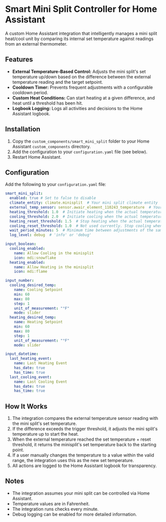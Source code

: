 # Smart Mini Split Controller for Home Assistant

A custom Home Assistant integration that intelligently manages a mini split heat/cool unit by comparing its internal set temperature against readings from an external thermometer.

## Features

- **External Temperature-Based Control:** Adjusts the mini split's set temperature up/down based on the difference between the external temperature reading and the target setpoint.
- **Cooldown Timer:** Prevents frequent adjustments with a configurable cooldown period.
- **Custom Heat Conditions:** Can start heating at a given difference, and heat until a threshold has been hit.
- **Logbook Logging:** Logs all activities and decisions to the Home Assistant logbook.

## Installation

1. Copy the `custom_components/smart_mini_split` folder to your Home Assistant `custom_components` directory.
2. Add the configuration to your `configuration.yaml` file (see below).
3. Restart Home Assistant.

## Configuration

Add the following to your `configuration.yaml` file:

```yaml
smart_mini_split:
  enabled: true # Set to false to disable
  climate_entity: climate.minisplit  # Your mini split climate entity
  external_temp_sensor: sensor.awair_element_110243_temperature  # Your external temperature sensor
  heating_threshold: 1.0  # Initiate heating when the actual temperature is this far below desired temperature
  cooling_threshold: 2.0  # Initiate cooling when the actual temperature is this far above desired temperature
  heating_reset_threshold: 1.5  # Stop heating when the actual temperature exceeds the desired temperature by this much
  cooling_reset_threshold: 1.0  # Not used currently. Stop cooling when the actual temperature is lower than the desired temperature by this much. Probably won't do anything because cooling sets the AC to desired_temperature.
  wait_period_minutes: 5  # Minimum time between adjustments of the same mode (heat or cool). Adjustments between modes will wait 15 minutes.
  log_level: debug  # 'info' or 'debug'

input_boolean:
  cooling_enabled:
    name: Allow Cooling in the minisplit
    icon: mdi:snowflake
  heating_enabled:
    name: Allow Heating in the minisplit
    icon: mdi:flame

input_number:
  cooling_desired_temp:
    name: Cooling Setpoint
    min: 60
    max: 80
    step: 1
    unit_of_measurement: "°F"
    mode: slider
  heating_desired_temp:
    name: Heating Setpoint
    min: 60
    max: 80
    step: 1
    unit_of_measurement: "°F"
    mode: slider

input_datetime:
  last_heating_event:
    name: Last Heating Event
    has_date: true
    has_time: true
  last_cooling_event:
    name: Last Cooling Event
    has_date: true
    has_time: true
```

## How It Works

1. The integration compares the external temperature sensor reading with the mini split's set temperature.
2. If the difference exceeds the trigger threshold, it adjusts the mini split's temperature up to start the heat.
3. When the external temperature reached the set temperature + reset threshold, it returns the minisplit's set temperature back to the starting point.
4. If a user manually changes the temperature to a value within the valid range, the integration uses this as the new set temperature.
5. All actions are logged to the Home Assistant logbook for transparency.

## Notes

- The integration assumes your mini split can be controlled via Home Assistant.
- Temperature values are in Fahrenheit.
- The integration runs checks every minute.
- Debug logging can be enabled for more detailed information.
